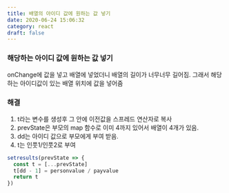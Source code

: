```yaml
---
title: 배열의 아이디 값에 원하는 값 넣기
date: 2020-06-24 15:06:32
category: react
draft: false
---
```


### 해당하는 아이디 값에 원하는 값 넣기

onChange에 값을 넣고 배열에 넣었더니 배열의 길이가 너무너무 길어짐.
그래서 해당하는 아이디값이 있는 배열 위치에 값을 넣어줌

### 해결

1. t라는 변수를 생성후 그 안에 이전값을 스프레드 연산자로 복사
2. prevState은 부모의 map 함수로 이미 4까지 있어서 배열이 4개가 있음.
3. dd는 아이디 값으로 부모에게 부여 받음.
4. t는 인풋1/인풋2로 부여

```javascript
setresults(prevState => {
  const t = [...prevState]
  t[dd - 1] = personvalue / payvalue
  return t
})
```
